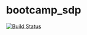 # bootcamp_sdp

[![Build Status](https://travis-ci.org/your-id/your-repo.svg?branch=master)](https://travis-ci.org/your-id/your-repo)
